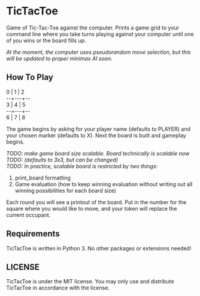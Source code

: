 # TicTacToe
Game of Tic-Tac-Toe against the computer.
Prints a game grid to your command line where you take turns playing against
your computer until one of you wins or the board fills up.

*At the moment, the computer uses pseudorandom move selection, but this will
be updated to proper minimax AI soon.*

## How To Play

0 | 1 | 2  
--+---+--  
3 | 4 | 5  
--+---+--  
6 | 7 | 8  
  
The game begins by asking for your player name (defaults to PLAYER) and your
chosen marker (defaults to X).
Next the board is built and gameplay begins.

*TODO: make game board size scalable. Board technically is scalable now  
TODO: (defaults to 3x3, but can be changed)  
TODO: In practice, scalable board is restricted by two things:*  
1. print_board formatting
2. Game evaluation (how to keep winning evaluation without writing out all
  winning possibilities for each board size)

Each round you will see a printout of the board. Put in the number for the
square where you would like to move, and your token will replace the current
occupant.


## Requirements
TicTacToe is written in Python 3. No other packages or extensions needed!


## LICENSE
TicTacToe is under the MIT license. You may only use and distribute TicTacToe
in accordance with the license.

